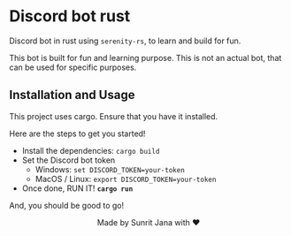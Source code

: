 # Discord bot rust

Discord bot in rust using `serenity-rs`, to learn and build for fun.

This bot is built for fun and learning purpose. This is not an actual
bot, that can be used for specific purposes.

## Installation and Usage

This project uses cargo. Ensure that you have it installed.

Here are the steps to get you started!

- Install the dependencies: `cargo build`
- Set the Discord bot token
  - Windows: `set DISCORD_TOKEN=your-token`
  - MacOS / Linux: `export DISCORD_TOKEN=your-token`
- Once done, RUN IT! **`cargo run`**

And, you should be good to go!

<div align="center">Made by Sunrit Jana with ♥</div>
